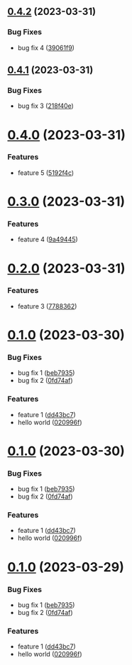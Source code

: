 ## [0.4.2](https://gitlab.com/opalmedapps/qplus/compare/test0.4.1...test0.4.2) (2023-03-31)


### Bug Fixes

* bug fix 4 ([39061f9](https://gitlab.com/opalmedapps/qplus/commit/39061f9e1ecb74562b94a2a91f2134908afe2612))

## [0.4.1](https://gitlab.com/opalmedapps/qplus/compare/test0.4.0...test0.4.1) (2023-03-31)


### Bug Fixes

* bug fix 3 ([218f40e](https://gitlab.com/opalmedapps/qplus/commit/218f40ea8a4059a3a0379a0d3f3f27710be1a2f3))

# [0.4.0](https://gitlab.com/opalmedapps/qplus/compare/test0.3.0...test0.4.0) (2023-03-31)


### Features

* feature 5 ([5192f4c](https://gitlab.com/opalmedapps/qplus/commit/5192f4c1644ce1daee6fcefae862d62c12934efa))

# [0.3.0](https://gitlab.com/opalmedapps/qplus/compare/test0.2.0...test0.3.0) (2023-03-31)


### Features

* feature 4 ([9a49445](https://gitlab.com/opalmedapps/qplus/commit/9a494454995169b3d9605890e7e5d8a562af82e2))

# [0.2.0](https://gitlab.com/opalmedapps/qplus/compare/test0.1.0...test0.2.0) (2023-03-31)


### Features

* feature 3 ([7788362](https://gitlab.com/opalmedapps/qplus/commit/77883629fbfaacb7bba800f0293a2846f73fb219))

# [0.1.0](https://gitlab.com/opalmedapps/qplus/compare/test0.0.1...test0.1.0) (2023-03-30)


### Bug Fixes

* bug fix 1 ([beb7935](https://gitlab.com/opalmedapps/qplus/commit/beb793513b086589e4be32701ab1cbef02ec776f))
* bug fix 2 ([0fd74af](https://gitlab.com/opalmedapps/qplus/commit/0fd74afd1530f35cd3e6bce65c62c69fff61a8ab))


### Features

* feature 1 ([dd43bc7](https://gitlab.com/opalmedapps/qplus/commit/dd43bc7985fbbe98721e6d171d642da453de758c))
* hello world ([020996f](https://gitlab.com/opalmedapps/qplus/commit/020996f4c8e823b6da9764f0abcd41c6112e2419))

# [0.1.0](https://gitlab.com/opalmedapps/qplus/compare/test0.0.1...test0.1.0) (2023-03-30)


### Bug Fixes

* bug fix 1 ([beb7935](https://gitlab.com/opalmedapps/qplus/commit/beb793513b086589e4be32701ab1cbef02ec776f))
* bug fix 2 ([0fd74af](https://gitlab.com/opalmedapps/qplus/commit/0fd74afd1530f35cd3e6bce65c62c69fff61a8ab))


### Features

* feature 1 ([dd43bc7](https://gitlab.com/opalmedapps/qplus/commit/dd43bc7985fbbe98721e6d171d642da453de758c))
* hello world ([020996f](https://gitlab.com/opalmedapps/qplus/commit/020996f4c8e823b6da9764f0abcd41c6112e2419))

# [0.1.0](https://gitlab.com/opalmedapps/qplus/compare/test0.0.1...test0.1.0) (2023-03-29)


### Bug Fixes

* bug fix 1 ([beb7935](https://gitlab.com/opalmedapps/qplus/commit/beb793513b086589e4be32701ab1cbef02ec776f))
* bug fix 2 ([0fd74af](https://gitlab.com/opalmedapps/qplus/commit/0fd74afd1530f35cd3e6bce65c62c69fff61a8ab))


### Features

* feature 1 ([dd43bc7](https://gitlab.com/opalmedapps/qplus/commit/dd43bc7985fbbe98721e6d171d642da453de758c))
* hello world ([020996f](https://gitlab.com/opalmedapps/qplus/commit/020996f4c8e823b6da9764f0abcd41c6112e2419))
